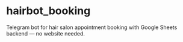 # hairbot_booking
Telegram bot for hair salon appointment booking with Google Sheets backend — no website needed.
